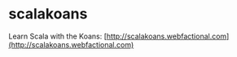 # scalakoans

Learn Scala with the Koans: [http://scalakoans.webfactional.com](http://scalakoans.webfactional.com)
